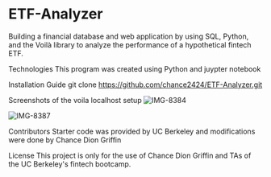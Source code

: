# ETF-Analyzer

Building a financial database and web application by using SQL, Python, and the Voilà library to analyze the performance of a hypothetical fintech ETF.

Technologies This program was created using Python and juypter notebook

Installation Guide git clone https://github.com/chance2424/ETF-Analyzer.git

Screenshots of the voila localhost setup
![IMG-8384](https://user-images.githubusercontent.com/98496369/168485489-22d4c98c-eefb-4c95-8d85-79f2e6da173b.jpg)

![IMG-8387](https://user-images.githubusercontent.com/98496369/168485546-87c79266-ef61-472a-9631-b7b335873256.jpg)




Contributors Starter code was provided by UC Berkeley and modifications were done by Chance Dion Griffin

License This project is only for the use of Chance Dion Griffin and TAs of the UC Berkeley's fintech bootcamp.
